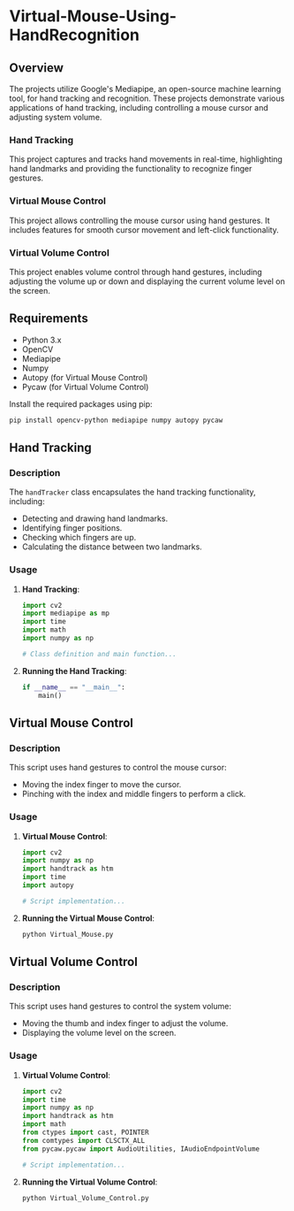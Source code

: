 # Virtual-Mouse-Using-HandRecognition

## Overview

The projects utilize Google's Mediapipe, an open-source machine learning tool, for hand tracking and recognition. These projects demonstrate various applications of hand tracking, including controlling a mouse cursor and adjusting system volume.

### Hand Tracking

This project captures and tracks hand movements in real-time, highlighting hand landmarks and providing the functionality to recognize finger gestures.

### Virtual Mouse Control

This project allows controlling the mouse cursor using hand gestures. It includes features for smooth cursor movement and left-click functionality.

### Virtual Volume Control

This project enables volume control through hand gestures, including adjusting the volume up or down and displaying the current volume level on the screen.

## Requirements

- Python 3.x
- OpenCV
- Mediapipe
- Numpy
- Autopy (for Virtual Mouse Control)
- Pycaw (for Virtual Volume Control)

Install the required packages using pip:
```sh
pip install opencv-python mediapipe numpy autopy pycaw
```

## Hand Tracking

### Description

The `handTracker` class encapsulates the hand tracking functionality, including:
- Detecting and drawing hand landmarks.
- Identifying finger positions.
- Checking which fingers are up.
- Calculating the distance between two landmarks.

### Usage

1. **Hand Tracking**:
    ```python
    import cv2
    import mediapipe as mp
    import time
    import math
    import numpy as np

    # Class definition and main function...
    ```

2. **Running the Hand Tracking**:
    ```python
    if __name__ == "__main__":
        main()
    ```

## Virtual Mouse Control

### Description

This script uses hand gestures to control the mouse cursor:
- Moving the index finger to move the cursor.
- Pinching with the index and middle fingers to perform a click.

### Usage

1. **Virtual Mouse Control**:
    ```python
    import cv2
    import numpy as np
    import handtrack as htm
    import time
    import autopy

    # Script implementation...
    ```

2. **Running the Virtual Mouse Control**:
    ```sh
    python Virtual_Mouse.py
    ```

## Virtual Volume Control

### Description

This script uses hand gestures to control the system volume:
- Moving the thumb and index finger to adjust the volume.
- Displaying the volume level on the screen.

### Usage

1. **Virtual Volume Control**:
    ```python
    import cv2
    import time
    import numpy as np
    import handtrack as htm
    import math
    from ctypes import cast, POINTER
    from comtypes import CLSCTX_ALL
    from pycaw.pycaw import AudioUtilities, IAudioEndpointVolume

    # Script implementation...
    ```

2. **Running the Virtual Volume Control**:
    ```sh
    python Virtual_Volume_Control.py
    ```

